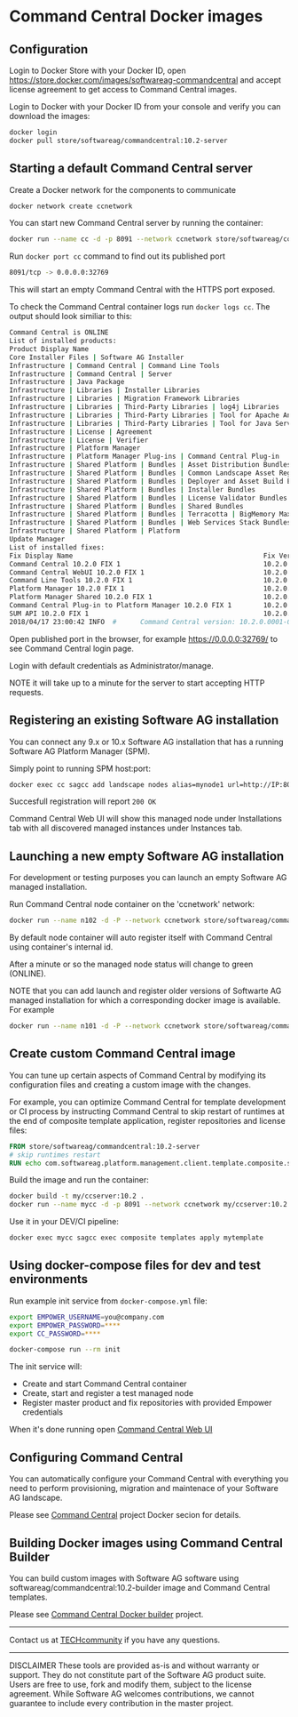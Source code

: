# Command Central Docker images

## Configuration

Login to Docker Store with your Docker ID, open https://store.docker.com/images/softwareag-commandcentral and accept license agreement to get access
to Command Central images.

Login to Docker with your Docker ID from your console and verify you can download the images:

```bash
docker login
docker pull store/softwareag/commandcentral:10.2-server
```

## Starting a default Command Central server

Create a Docker network for the components to communicate

```bash
docker network create ccnetwork
```

You can start new Command Central server by running the container:

```bash
docker run --name cc -d -p 8091 --network ccnetwork store/softwareag/commandcentral:10.2-server
```

Run ```docker port cc``` command to find out its published port

```bash
8091/tcp -> 0.0.0.0:32769
```

This will start an empty Command Central with the HTTPS port exposed.

To check the Command Central container logs run ```docker logs cc```.
The output should look similiar to this:

```bash
Command Central is ONLINE
List of installed products:
Product Display Name                                                                            Version
Core Installer Files | Software AG Installer                                                    10.2.0.0.201
Infrastructure | Command Central | Command Line Tools                                           10.2.0.0.163
Infrastructure | Command Central | Server                                                       10.2.0.0.186
Infrastructure | Java Package                                                                   1.8.0.0.105
Infrastructure | Libraries | Installer Libraries                                                10.2.0.0.209
Infrastructure | Libraries | Migration Framework Libraries                                      10.2.0.0.121
Infrastructure | Libraries | Third-Party Libraries | log4j Libraries                            10.2.0.0.27
Infrastructure | Libraries | Third-Party Libraries | Tool for Apache Ant                        10.2.0.0.27
Infrastructure | Libraries | Third-Party Libraries | Tool for Java Service Wrapper              10.2.0.0.27
Infrastructure | License | Agreement                                                            10.2.0.0.12
Infrastructure | License | Verifier                                                             5.6.5.0.718
Infrastructure | Platform Manager                                                               10.2.0.0.190
Infrastructure | Platform Manager Plug-ins | Command Central Plug-in                            10.2.0.0.186
Infrastructure | Shared Platform | Bundles | Asset Distribution Bundles                         10.2.0.0.176
Infrastructure | Shared Platform | Bundles | Common Landscape Asset Registry                    10.2.0.0.229
Infrastructure | Shared Platform | Bundles | Deployer and Asset Build Environment Bundles       10.2.0.0.184
Infrastructure | Shared Platform | Bundles | Installer Bundles                                  10.2.0.0.209
Infrastructure | Shared Platform | Bundles | License Validator Bundles                          5.6.5.0.718
Infrastructure | Shared Platform | Bundles | Shared Bundles                                     10.2.0.0.27
Infrastructure | Shared Platform | Bundles | Terracotta | BigMemory Max Bundles                 4.3.5.0.34
Infrastructure | Shared Platform | Bundles | Web Services Stack Bundles                         10.2.0.0.334
Infrastructure | Shared Platform | Platform                                                     10.2.0.0.344
Update Manager                                                                                  10.1.0.0.21
List of installed fixes:
Fix Display Name                                                Fix Version
Command Central 10.2.0 FIX 1                                    10.2.0.0001-0195
Command Central WebUI 10.2.0 FIX 1                              10.2.0.0001-0178
Command Line Tools 10.2.0 FIX 1                                 10.2.0.0001-0169
Platform Manager 10.2.0 FIX 1                                   10.2.0.0001-0198
Platform Manager Shared 10.2.0 FIX 1                            10.2.0.0001-0068
Command Central Plug-in to Platform Manager 10.2.0 FIX 1        10.2.0.0001-0195
SUM API 10.2.0 FIX 1                                            10.2.0.0001-0150
2018/04/17 23:00:42 INFO  #      Command Central version: 10.2.0.0001-0195
```

Open published port in the browser, for example https://0.0.0.0:32769/
to see Command Central login page.

Login with default credentials as Administrator/manage.

NOTE it will take up to a minute for the server to start accepting HTTP requests.

## Registering an existing Software AG installation

You can connect any 9.x or 10.x Software AG installation that has a running Software AG Platform Manager (SPM).

Simply point to running SPM host:port:

```bash
docker exec cc sagcc add landscape nodes alias=mynode1 url=http://IP:8092 -e OK
```

Succesfull registration will report ```200 OK```

Command Central Web UI will show this managed node under Installations tab with all discovered managed instances under Instances tab.

## Launching a new empty Software AG installation

For development or testing purposes you can launch an empty Software AG managed installation.

Run Command Central node container on the 'ccnetwork' network:

```bash
docker run --name n102 -d -P --network ccnetwork store/softwareag/commandcentral:10.2-node
```

By default node container will auto register itself with Command Central using
container's internal id.

After a minute or so the managed node status will change to green (ONLINE).

NOTE that you can add launch and register older versions of Softwarte AG managed installation
for which a corresponding docker image is available. For example

```bash
docker run --name n101 -d -P --network ccnetwork store/softwareag/commandcentral:10.1-node
```

## Create custom Command Central image

You can tune up certain aspects of Command Central by modifying its configuration files and creating a custom image with the changes.

For example, you can optimize Command Central for template development or CI process by instructing Command Central to skip restart
of runtimes at the end of composite template application, register repositories and license files:

```dockerfile
FROM store/softwareag/commandcentral:10.2-server
# skip runtimes restart
RUN echo com.softwareag.platform.management.client.template.composite.skip.restart.runtimes=true>>$SAG_HOME/profiles/CCE/configuration/config.ini
```

Build the image and run the container:

```bash
docker build -t my/ccserver:10.2 .
docker run --name mycc -d -p 8091 --network ccnetwork my/ccserver:10.2
```

Use it in your DEV/CI pipeline:

```bash
docker exec mycc sagcc exec composite templates apply mytemplate
```

## Using docker-compose files for dev and test environments

Run example init service from ```docker-compose.yml``` file:

```bash
export EMPOWER_USERNAME=you@company.com
export EMPOWER_PASSWORD=****
export CC_PASSWORD=****

docker-compose run --rm init
```

The init service will:

* Create and start Command Central container
* Create, start and register a test managed node
* Register master product and fix repositories with provided Empower credentials

When it's done running open [Command Central Web UI](https://0.0.0.0:8091)

## Configuring Command Central

You can automatically configure your Command Central with everything
you need to perform provisioning, migration and maintenace of your
Software AG landscape.

Please see [Command Central](https://github.com/SoftwareAG/sagdevops-cc-server) project Docker secion for details.

## Building Docker images using Command Central Builder

You can build custom images with Software AG software using
softwareag/commandcentral:10.2-builder image and Command Central templates.

Please see [Command Central Docker builder](https://github.com/SoftwareAG/sagdevops-cc-docker-builder) project.

_______________
Contact us at [TECHcommunity](mailto:technologycommunity@softwareag.com?subject=Github/SoftwareAG) if you have any questions.
_______________
DISCLAIMER
These tools are provided as-is and without warranty or support. They do not constitute part of the Software AG product suite. Users are free to use, fork and modify them, subject to the license agreement. While Software AG welcomes contributions, we cannot guarantee to include every contribution in the master project.
